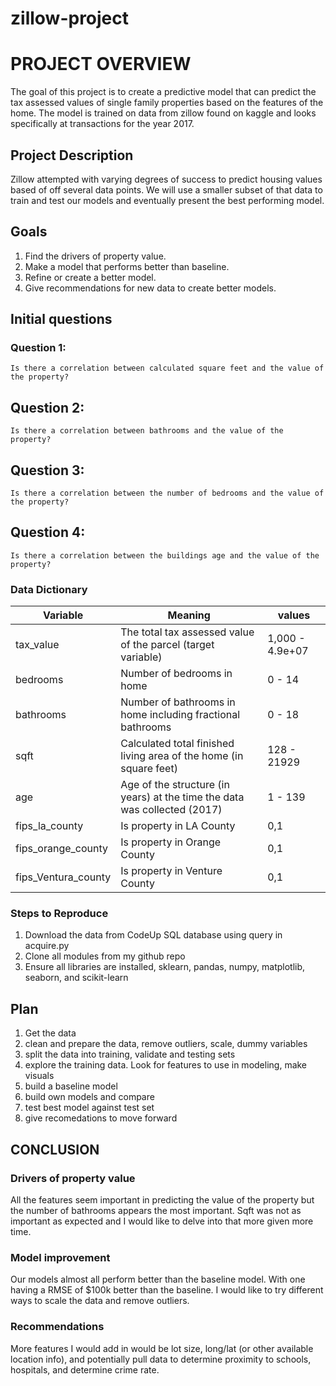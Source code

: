 # zillow-project

# PROJECT OVERVIEW

The goal of this project is to create a predictive model that can predict the tax assessed values of single family properties based on the features of the home. The model is trained on data from zillow found on kaggle and looks specifically at transactions for the year 2017.

## Project Description

Zillow attempted with varying degrees of success to predict housing values based of off several data points. We will use a smaller subset of that data to train and test our models and eventually present the best performing model.

## Goals

1. Find the drivers of property value. 
2. Make a model that performs better than baseline. 
3. Refine or create a better model. 
4. Give recommendations for new data to create better models.

## Initial questions
### Question 1:
    
    Is there a correlation between calculated square feet and the value of the property?

## Question 2:
    
    Is there a correlation between bathrooms and the value of the property?

## Question 3:

    Is there a correlation between the number of bedrooms and the value of the property?

## Question 4:

    Is there a correlation between the buildings age and the value of the property?

### Data Dictionary

| Variable           | Meaning                                                                   | values          |
| -----------        | -----------                                                               | -----------     |
| tax_value          | The total tax assessed value of the parcel (target variable)              | 1,000 - 4.9e+07 |
| bedrooms           | Number of bedrooms in home                                                | 0 - 14          |
| bathrooms          | Number of bathrooms in home including fractional bathrooms                | 0 - 18          |
| sqft               | Calculated total finished living area of the home (in square feet)        | 128 - 21929     |
| age                | Age of the structure (in years) at the time the data was collected (2017) | 1 - 139         |
| fips_la_county     | Is property in LA County                                                  | 0,1             |
| fips_orange_county | Is property in Orange County                                              | 0,1             |
| fips_Ventura_county| Is property in Venture County                                             | 0,1             |

### Steps to Reproduce
1. Download the data from CodeUp SQL database using query in acquire.py
2. Clone all modules from my github repo
3. Ensure all libraries are installed, sklearn, pandas, numpy, matplotlib, seaborn, and scikit-learn

## Plan
1. Get the data
2. clean and prepare the data, remove outliers, scale, dummy variables
3. split the data into training, validate and testing sets
4. explore the training data. Look for features to use in modeling, make visuals
5. build a baseline model
6. build own models and compare
7. test best model against test set
8. give recomedations to move forward

## CONCLUSION
### Drivers of property value
All the features seem important in predicting the value of the property but the number of bathrooms appears the most important.
Sqft was not as important as expected and I would like to delve into that more given more time.

### Model improvement
Our models almost all perform better than the baseline model. With one having a RMSE of $100k better than the baseline. I would like to try different ways to scale the data and remove outliers.

### Recommendations
More features I would add in would be lot size, long/lat (or other available location info), and potentially pull data to determine proximity to schools, hospitals, and determine crime rate.